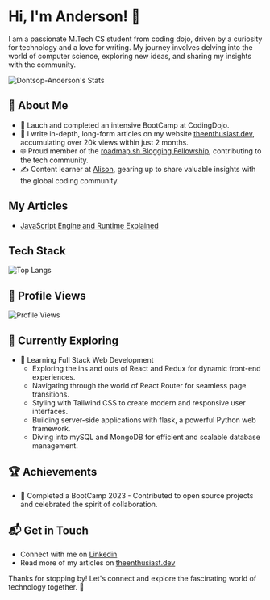 # Hi, I'm Anderson! 👋

I am a passionate M.Tech CS student from coding dojo, driven by a curiosity for technology and a love for writing. My journey involves delving into the world of computer science, exploring new ideas, and sharing my insights with the community.

![Dontsop-Anderson's Stats](https://github-readme-stats.vercel.app/api?username=Dontsop-Anderson&theme=vue-dark&show_icons=true&hide_border=true&count_private=true)





## 🚀 About Me

- 🔭 Lauch and completed an intensive BootCamp at CodingDojo.
- 📝 I write in-depth, long-form articles on my website [theenthusiast.dev](https://theenthusiast.dev), accumulating over 20k views within just 2 months.
- 🌐 Proud member of the [roadmap.sh Blogging Fellowship](https://roadmap.sh/), contributing to the tech community.
- ✍️ Content learner at [Alison](https://alison.com/), gearing up to share valuable insights with the global coding community.

## My Articles
- [JavaScript Engine and Runtime Explained](https://www.freecodecamp.org/news/javascript-engine-and-runtime-explained/)


## Tech Stack
![Top Langs](https://github-readme-stats.vercel.app/api/top-langs/?username=Dontsop-Anderson&layout=compact&theme=radical)

## 🌟 Profile Views

![Profile Views](https://komarev.com/ghpvc/?username=Dontsop-Anderson&color=blue)

## 🌱 Currently Exploring

- 🚀 Learning Full Stack Web Development
  - Exploring the ins and outs of React and Redux for dynamic front-end experiences.
  - Navigating through the world of React Router for seamless page transitions.
  - Styling with Tailwind CSS to create modern and responsive user interfaces.
  - Building server-side applications with flask, a powerful Python web framework.
  - Diving into mySQL and MongoDB for efficient and scalable database management.

 ## 🏆 Achievements

- 🌟 Completed a BootCamp 2023 - Contributed to open source projects and celebrated the spirit of collaboration.


## 📬 Get in Touch

- Connect with me on [Linkedin](https://www.linkedin.com/in/anderson-kana-a69359261/)
- Read more of my articles on [theenthusiast.dev](https://theenthusiast.dev)

Thanks for stopping by! Let's connect and explore the fascinating world of technology together. 🚀



<!--

Here are some ideas to get you started:

- 🔭 I’m currently working on new projects from roadmap.sh to increase my skills and get more experience
- 🌱 I’m currently learning Linux System Adminstration from Alison
- 👯 I’m looking to collaborate on more projects and share ideas
- 🤔 I’m looking for help with with the new technology being implementated everyday in the tech
- 💬 Ask me about ...
- 📫 How to reach me: [Linkdin](https://www.linkedin.com/in/anderson-kana-a69359261/)
- 😄 Pronouns: ...
- ⚡ Fun fact: ...
-->
